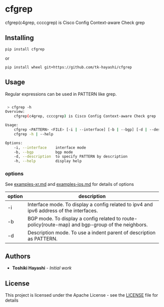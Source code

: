 # cfgrep

cfgrep(c4grep, ccccgrep) is Cisco Config Context-aware Check grep

## Installing
```
pip install cfgrep
```

or

```
pip install wheel git+https://github.com/tk-hayashi/cfgrep
```

## Usage
Regular expressions can be used in PATTERN like grep.

```bash

 > cfgrep -h
Overview:
    cfgrep(c4grep, ccccgrep) is Cisco Config Context-aware Check grep

Usage:
    cfgrep <PATTERN> <FILE> [-i | --interface] [-b | --bgp] [-d | --description]
    cfgrep -h | --help

Options:
    -i, --interface    interface mode
    -b, --bgp          bgp mode
    -d, --description  to specify PATTERN by description
    -h, --help         display help
```

### options
See [examples-xr.md](https://github.com/tk-hayashi/cfgrep/blob/master/examples-xr.md) and [examples-ios.md](https://github.com/tk-hayashi/cfgrep/blob/master/examples-ios.md)  for details of options

|  option  |  description  |
| ---- | ---- |
|  -i  |  Interface mode. To display a config related to ipv4 and ipv6 address of the interfaces. |
|  -b  |  BGP mode. To display a config related to route-policy(route-map) and bgp-group of the neighbors. |
|  -d  |  Description mode. To use a indent parent of description as PATTERN. |

## Authors

* **Toshiki Hayashi** - *Initial work*

## License

This project is licensed under the Apache License - see the [LICENSE](https://github.com/tk-hayashi/cfgrep/blob/master/LICENSE) file for details
